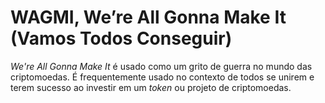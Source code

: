 # WAGMI, We’re All Gonna Make It (Vamos Todos Conseguir)

_We're All Gonna Make It_ é usado como um grito de guerra no mundo das criptomoedas. É frequentemente usado no contexto de todos se unirem e terem sucesso ao investir em um _token_ ou projeto de criptomoedas.
